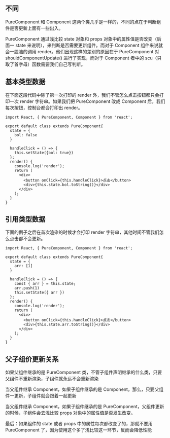 ## 不同

PureComponent 和 Component 这两个类几乎是一样的，不同的点在于判断组件是否更新上面有一些出入。

PureComponent 通过浅比较 state 对象和 props 对象中的属性值是否改变（后面一 state 来说明），来判断是否需要更新组件。而对于 Component 组件来说就会一股脑的调用 render。他们出现这样的差别的原因在于 PureComponent 对 shouldComponentUpdate() 进行了实现，而对于 Component 者中的 scu（只取了首字母）函数需要我们自己写判断。

## 基本类型数据

在下面这段代码中除了第一次打印的 render 外，我们不管怎么点击按钮都只会打印一次 render 字符串。如果我们把 PureComponent 改成 Component 后，我们每次按钮，控制台都会打印出 render。

```
import React, { PureComponent, Component } from 'react';

export default class extends PureComponent{
  state = {
    bol: false
  }

  handleClick = () => {
    this.setState({bol: true})
  };
  render() {
    console.log('render');
    return (
      <div>
        <button onClick={this.handleClick}>点击</button>
        <div>{this.state.bol.toString()}</div>
      </div>
    );
  }
}
```

## 引用类型数据

下面的例子之后在首次渲染的时候才会打印 render 字符串，其他时间不管我们怎么点击都不会更新。

```
import React, { PureComponent, Component } from 'react';

export default class extends PureComponent{
  state = {
    arr: [1]
  }

  handleClick = () => {
    const { arr } = this.state;
    arr.push(1)
    this.setState({ arr })
  };
  render() {
    console.log('render');
    return (
      <div>
        <button onClick={this.handleClick}>点击</button>
        <div>{this.state.arr.toString()}</div>
      </div>
    );
  }
}
```

## 父子组价更新关系

如果父组件继承的是 PureComponent 类，不管子组件声明继承的什么类，只要父组件不重新渲染，子组件就永远不会重新渲染

当父组件继承 Component，如果子组件继承的是 Component，那么，只要父组件一更新，子组件就会跟着一起更新

当父组件继承 Component，如果子组件继承的是 PureComponent，父组件更新的时候，子组件会去浅比较 props 对象中的属性值是否发生改变。

最后：如果组件的 state 或者 props 中的属性每次都改变了的，那就不要用 PureComponent 了，因为使用这个多了浅比较这一环节，反而会降低性能